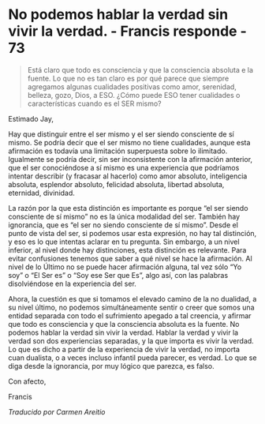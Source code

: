 # No podemos hablar la verdad sin vivir la verdad. - Francis responde - 73

>Está claro que todo es consciencia y que la consciencia absoluta e la fuente. Lo que no es tan claro es por qué parece que siempre agregamos algunas cualidades positivas como amor, serenidad, belleza, gozo, Dios, a ESO. ¿Cómo puede ESO tener cualidades o características cuando es el SER mismo?

Estimado Jay,

Hay que distinguir entre el ser mismo y el ser siendo consciente de sí mismo. Se podría decir que el ser mismo no tiene cualidades, aunque esta afirmación es todavía una limitación superpuesta sobre lo ilimitado. Igualmente se podría decir, sin ser inconsistente con la afirmación anterior, que el ser conociéndose a sí mismo es una experiencia que podríamos intentar describir (y fracasar al hacerlo) como amor absoluto, inteligencia absoluta, esplendor absoluto, felicidad absoluta, libertad absoluta, eternidad, divinidad.

La razón por la que esta distinción es importante es porque “el ser siendo consciente de sí mismo” no es la única modalidad del ser. También hay ignorancia, que es “el ser no siendo consciente de sí mismo”. Desde el punto de vista del ser, si podemos usar esta expresión, no hay tal distinción, y eso es lo que intentas aclarar en tu pregunta. Sin embargo, a un nivel inferior, al nivel donde hay distinciones, esta distinción es relevante. Para evitar confusiones tenemos que saber a qué nivel se hace la afirmación. Al nivel de lo Último no se puede hacer afirmación alguna, tal vez sólo “Yo soy” o “El Ser es” o “Soy ese Ser que Es”, algo así, con las palabras disolviéndose en la experiencia del ser.

Ahora, la cuestión es que si tomamos el elevado camino de la no dualidad, a su nivel último, no podemos simultáneamente sentir o creer que somos una entidad separada con todo el sufrimiento apegado a tal creencia, y afirmar que todo es consciencia y que la consciencia absoluta es la fuente. No podemos hablar la verdad sin vivir la verdad. Hablar la verdad y vivir la verdad son dos experiencias separadas, y la que importa es vivir la verdad. Lo que es dicho a partir de la experiencia de vivir la verdad, no importa cuan dualista, o a veces incluso infantil pueda parecer, es verdad. Lo que se diga desde la ignorancia, por muy lógico que parezca, es falso.

Con afecto,

Francis

_Traducido por Carmen Areitio_

